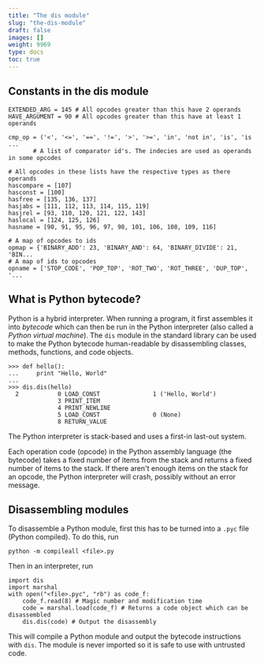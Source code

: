 ```yaml
---
title: "The dis module"
slug: "the-dis-module"
draft: false
images: []
weight: 9969
type: docs
toc: true
---
```


## Constants in the dis module
    EXTENDED_ARG = 145 # All opcodes greater than this have 2 operands
    HAVE_ARGUMENT = 90 # All opcodes greater than this have at least 1 operands

    cmp_op = ('<', '<=', '==', '!=', '>', '>=', 'in', 'not in', 'is', 'is ...
           # A list of comparator id's. The indecies are used as operands in some opcodes

    # All opcodes in these lists have the respective types as there operands
    hascompare = [107]
    hasconst = [100]
    hasfree = [135, 136, 137]
    hasjabs = [111, 112, 113, 114, 115, 119]
    hasjrel = [93, 110, 120, 121, 122, 143]
    haslocal = [124, 125, 126]
    hasname = [90, 91, 95, 96, 97, 98, 101, 106, 108, 109, 116]

    # A map of opcodes to ids
    opmap = {'BINARY_ADD': 23, 'BINARY_AND': 64, 'BINARY_DIVIDE': 21, 'BIN...
    # A map of ids to opcodes
    opname = ['STOP_CODE', 'POP_TOP', 'ROT_TWO', 'ROT_THREE', 'DUP_TOP', '...

## What is Python bytecode?
Python is a hybrid interpreter. When running a program, it first assembles it into _bytecode_ which can then be run in the Python interpreter (also called a _Python virtual machine_). The `dis` module in the standard library can be used to make the Python bytecode human-readable by disassembling classes, methods, functions, and code objects.

    >>> def hello():
    ...     print "Hello, World"
    ...
    >>> dis.dis(hello)
      2           0 LOAD_CONST               1 ('Hello, World')
                  3 PRINT_ITEM
                  4 PRINT_NEWLINE
                  5 LOAD_CONST               0 (None)
                  8 RETURN_VALUE


The Python interpreter is stack-based and uses a first-in last-out system.

Each operation code (opcode) in the Python assembly language (the bytecode) takes a fixed number of items from the stack and returns a fixed number of items to the stack. If there aren't enough items on the stack for an opcode, the Python interpreter will crash, possibly without an error message.


## Disassembling modules
To disassemble a Python module, first this has to be turned into a `.pyc` file (Python compiled). To do this, run

    python -m compileall <file>.py

Then in an interpreter, run

    import dis
    import marshal
    with open("<file>.pyc", "rb") as code_f:
        code_f.read(8) # Magic number and modification time
        code = marshal.load(code_f) # Returns a code object which can be disassembled
        dis.dis(code) # Output the disassembly

This will compile a Python module and output the bytecode instructions with `dis`. The module is never imported so it is safe to use with untrusted code.

